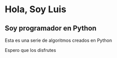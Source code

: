 # Hola, Soy Luis
## Soy programador en Python

Esta es una serie de algoritmos creados en Python

Espero que los disfrutes

